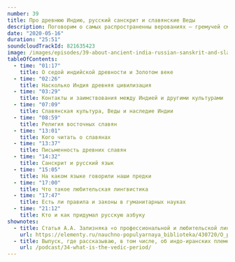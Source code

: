 ```yaml
---
number: 39
title: Про древнюю Индию, русский санскрит и славянские Веды
description: Поговорим о самых распространенны верованиях — гремучей смеси из прародины славян, происхождении нашего «великого и могучего» и источнике вселенской истины.
date: "2020-05-16"
duration: "25:51"
soundcloudTrackId: 821635423
image: /images/episodes/39-about-ancient-india-russian-sanskrit-and-slavic-vedas.jpg
tableOfContents:
  - time: "01:17"
    title: О седой индийской древности и Золотом веке
  - time: "02:26"
    title: Насколько Индия древняя цивилизация
  - time: "03:29"
    title: Контакты и заимствования между Индией и другими культурами
  - time: "07:09"
    title: Славянская культура, Веды и наследие Индии
  - time: "08:59"
    title: Религия восточных славян
  - time: "13:01"
    title: Кого читать о славянах
  - time: "13:37"
    title: Письменность древних славян
  - time: "14:32"
    title: Санскрит и русский язык
  - time: "15:05"
    title: На каком языке говорили наши предки
  - time: "17:00"
    title: Что такое любительская лингвистика
  - time: "17:47"
    title: Есть ли правила и законы в гуманитарных науках
  - time: "21:12"
    title: Кто и как придумал русскую азбуку
shownotes:
  - title: Статья А.А. Зализняка «о профессиональной и любительской лингвистике»
    url: https://elementy.ru/nauchno-populyarnaya_biblioteka/430720/O_professionalnoy_i_lyubitelskoy_lingvistike?story=1
  - title: Выпуск, где рассказываю, в том числе, об индо-иранских племенах
    url: /podcast/34-what-is-the-vedic-period/
---
```

